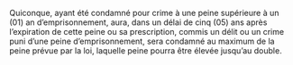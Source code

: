 Quiconque, ayant été condamné pour crime à une peine supérieure à un (01) an d’emprisonnement, aura, dans un délai de cinq (05) ans après l’expiration de cette peine ou sa prescription, commis un délit ou un crime puni d’une peine d’emprisonnement, sera condamné au maximum de la peine prévue par la loi, laquelle peine pourra être élevée jusqu’au double.